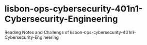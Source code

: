 # lisbon-ops-cybersecurity-401n1-Cybersecurity-Engineering
Reading Notes and Challengs of lisbon-ops-cybersecurity-401n1-Cybersecurity-Engineering
